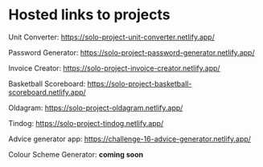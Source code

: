 # Hosted links to projects

Unit Converter:  https://solo-project-unit-converter.netlify.app/


Password Generator: https://solo-project-password-generator.netlify.app/


Invoice Creator: https://solo-project-invoice-creator.netlify.app/


Basketball Scoreboard: https://solo-project-basketball-scoreboard.netlify.app/


Oldagram: https://solo-project-oldagram.netlify.app/ 


Tindog: https://solo-project-tindog.netlify.app/


Advice generator app: https://challenge-16-advice-generator.netlify.app/


Colour Scheme Generator: **coming soon**